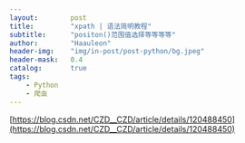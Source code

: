 ```yaml
---
layout:        post
title:         "xpath | 语法简明教程"
subtitle:      "positon()范围值选择等等等等"
author:        "Haauleon"
header-img:    "img/in-post/post-python/bg.jpeg"
header-mask:   0.4
catalog:       true
tags:
    - Python
    - 爬虫
---
```


[https://blog.csdn.net/CZD__CZD/article/details/120488450](https://blog.csdn.net/CZD__CZD/article/details/120488450)